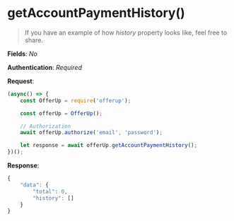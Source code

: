 # getAccountPaymentHistory()

> If you have an example of how _history_ property looks like, feel free to share.


**Fields**: _No_


**Authentication**: _Required_


**Request**:

```ts
(async() => {
    const OfferUp = require('offerup');

    const offerUp = OfferUp();

    // Authorization
    await offerUp.authorize('email', 'password');

    let response = await offerUp.getAccountPaymentHistory();
})();
```


**Response**:

```ts
{
    "data": {
        "total": 0,
        "history": []
    }
}
```